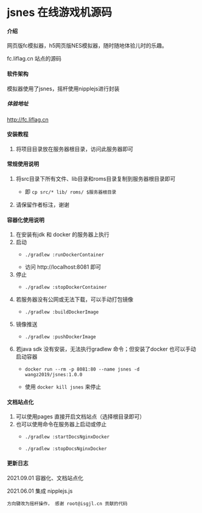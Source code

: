 # jsnes 在线游戏机源码

#### 介绍

网页版fc模拟器，h5网页版NES模拟器，随时随地体验儿时的乐趣。

fc.liflag.cn 站点的源码

#### 软件架构

模拟器使用了jsnes，摇杆使用nipplejs进行封装

##### 体验地址

http://fc.liflag.cn

#### 安装教程

1. 将项目目录放在服务器根目录，访问此服务器即可

#### 常规使用说明

1. 将src目录下所有文件、lib目录和roms目录复制到服务器根目录即可
    * 即 ```cp src/* lib/ roms/ $服务器根目录```

2. 请保留作者标注，谢谢

#### 容器化使用说明

1. 在安装有jdk 和 docker 的服务器上执行
2. 启动
    * ```shell
      ./gradlew :runDockerContainer
      ```
    * 访问 http://localhost:8081 即可
3. 停止
    * ```shell
      ./gradlew :stopDockerContainer
      ```
4. 若服务器没有公网或无法下载，可以手动打包镜像
    * ```shell
      ./gradlew :buildDockerImage
      ```
5. 镜像推送
    * ```shell
      ./gradlew :pushDockerImage
      ```
6. 若java sdk 没有安装，无法执行gradlew 命令；但安装了docker 也可以手动启动容器
    * ```shell
      docker run --rm -p 8081:80 --name jsnes -d wangz2019/jsnes:1.0.0
      ```
    * 使用 ```docker kill jsnes``` 来停止

#### 文档站点化

1. 可以使用pages 直接开启文档站点（选择根目录即可）
2. 也可以使用命令在服务器上启动或停止
    * ```shell
      ./gradlew :startDocsNginxDocker
      ```
    * ```shell
      ./gradlew :stopDocsNginxDocker
      ```

#### 更新日志

2021.09.01 容器化、文档站点化

2021.06.01 集成 nipplejs.js

    方向键改为摇杆操作， 感谢 root@isgjl.cn 贡献的代码
